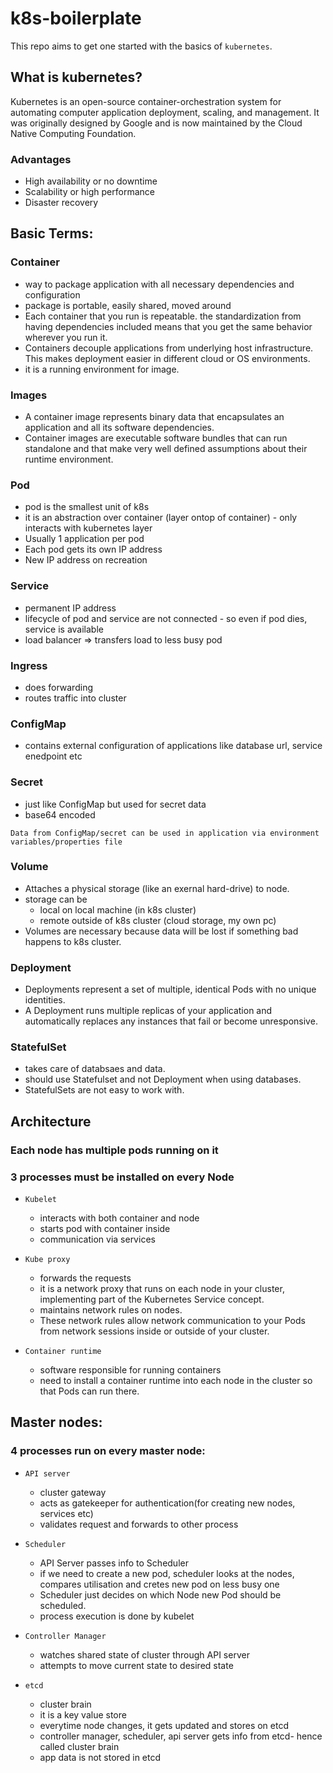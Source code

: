# k8s-boilerplate

This repo aims to get one started with the basics of `kubernetes`.

## What is kubernetes?
Kubernetes is an open-source container-orchestration system for automating computer application deployment, scaling, and management. It was originally designed by Google and is now maintained by the Cloud Native Computing Foundation.

### Advantages
- High availability or no downtime
- Scalability or high performance
- Disaster recovery

## Basic Terms:

### Container
- way to package application with all necessary dependencies and configuration
- package is portable, easily shared, moved around
- Each container that you run is repeatable. the standardization from having dependencies included means that you get the same behavior wherever you run it.
- Containers decouple applications from underlying host infrastructure. This makes deployment easier in different cloud or OS environments.
- it is a running environment for image.

### Images
- A container image represents binary data that encapsulates an application and all its software dependencies. 
- Container images are executable software bundles that can run standalone and that make very well defined assumptions about their runtime environment.

### Pod
- pod is the smallest unit of k8s
- it is an abstraction over container (layer ontop of container) - only interacts with kubernetes layer
- Usually 1 application per pod
- Each pod gets its own IP address
- New IP address on recreation

### Service
- permanent IP address
- lifecycle of pod and service are not connected - so even if pod dies, service is available
- load balancer => transfers load to less busy pod

### Ingress
- does forwarding
- routes traffic into cluster

### ConfigMap
- contains external configuration of applications like database url, service enedpoint etc

### Secret
- just like ConfigMap but used for secret data
- base64 encoded

`Data from ConfigMap/secret can be used in application via environment variables/properties file`

### Volume
- Attaches a physical storage (like an exernal hard-drive) to node. 
- storage can be 
    - local on local machine (in k8s cluster) 
    - remote outside of k8s cluster (cloud storage, my own pc)
- Volumes are necessary because data will be lost if something bad happens to k8s cluster.

### Deployment
- Deployments represent a set of multiple, identical Pods with no unique identities. 
- A Deployment runs multiple replicas of your application and automatically replaces any instances that fail or become unresponsive.

### StatefulSet
- takes care of databsaes and data.
- should use Statefulset and not Deployment when using databases.
- StatefulSets are not easy to work with.


## Architecture

### Each node has multiple pods running on it

### 3 processes must be installed on every Node

- `Kubelet`
   - interacts with both container and node
   - starts pod with container inside
   - communication via services

- `Kube proxy`
   - forwards the requests
   - it is a network proxy that runs on each node in your cluster, implementing part of the Kubernetes Service concept. 
   - maintains network rules on nodes. 
   - These network rules allow network communication to your Pods from network sessions inside or outside of your cluster.

- `Container runtime`
   - software responsible for running containers
   - need to install a container runtime into each node in the cluster so that Pods can run there.

## Master nodes:

### 4 processes run on every master node:

- `API server`
   - cluster gateway
   - acts as gatekeeper for authentication(for creating new nodes, services etc)
   - validates request and forwards to other process

- `Scheduler`
   - API Server passes info to Scheduler
   - if we need to create a new pod, scheduler looks at the nodes, compares utilisation and cretes new pod on less busy one
   - Scheduler just decides on which Node new Pod should be scheduled.
   - process execution is done by kubelet

- `Controller Manager`
   - watches shared state of cluster through API server
   - attempts to move current state to desired state

- `etcd`
   - cluster brain
   - it is a key value store
   - everytime node changes, it gets updated and stores on etcd
   - controller manager, scheduler, api server gets info from etcd- hence called cluster brain
   - app data is not stored in etcd
